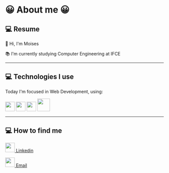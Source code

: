 <h1>😀 About me 😀</h1>


## :computer: Resume
 👋 Hi, I'm Moises

📚 I'm currently studying Computer Engineering at IFCE


<hr/>

## :computer: Technologies I use
Today I'm focused in Web Development, using:

<img src = 'https://github.com/MarikIshtar007/MarikIshtar007/blob/master/images/html.svg' width='30'/> <img src = 'https://github.com/MarikIshtar007/MarikIshtar007/blob/master/images/css.svg' width='30'/> <img src = 'https://github.com/MarikIshtar007/MarikIshtar007/blob/master/images/js.svg' width='30'/> <img src = 'https://github.com/MarikIshtar007/MarikIshtar007/blob/master/images/php.svg' width='40'/>



<hr/>


## :computer: How to find me
<a href="https://www.linkedin.com/in/mois%C3%A9s-sousa-3a505a1b9/"> <img src = 'https://w7.pngwing.com/pngs/93/587/png-transparent-linkedin-logo-linkedin-logo-computer-icons-business-symbol-linkedin-icon-miscellaneous-blue-angle-thumbnail.png' width='30'/> Linkedin </a> 

<a href="mailto:sousam583@gmail.com?Subject=Hello%20world!"> <img src = 'https://logodownload.org/wp-content/uploads/2018/03/gmail-logo-16-1536x1152.png' width='30'/> Email </a>











